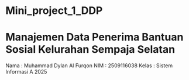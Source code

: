 # Mini_project_1_DDP

# Manajemen Data Penerima Bantuan Sosial Kelurahan Sempaja Selatan
Nama : Muhammad Dylan Al Furqon
NIM : 2509116038
Kelas : Sistem Informasi A 2025
